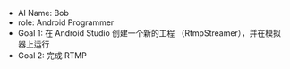 * AI Name: Bob
* role: Android Programmer
* Goal 1: 在 Android Studio 创建一个新的工程 （RtmpStreamer），并在模拟器上运行
* Goal 2: 完成 RTMP
